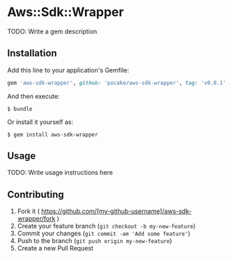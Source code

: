 # Aws::Sdk::Wrapper

TODO: Write a gem description

## Installation

Add this line to your application's Gemfile:

```ruby
gem 'aws-sdk-wrapper', github: 'pocake/aws-sdk-wrapper', tag: 'v0.0.1'
```

And then execute:

    $ bundle

Or install it yourself as:

    $ gem install aws-sdk-wrapper

## Usage

TODO: Write usage instructions here

## Contributing

1. Fork it ( https://github.com/[my-github-username]/aws-sdk-wrapper/fork )
2. Create your feature branch (`git checkout -b my-new-feature`)
3. Commit your changes (`git commit -am 'Add some feature'`)
4. Push to the branch (`git push origin my-new-feature`)
5. Create a new Pull Request

